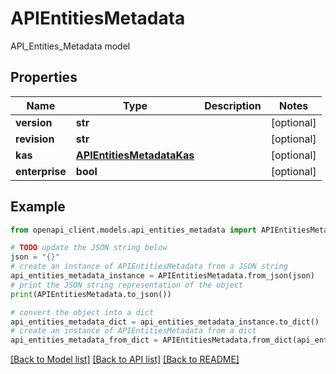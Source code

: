 # APIEntitiesMetadata

API_Entities_Metadata model

## Properties

Name | Type | Description | Notes
------------ | ------------- | ------------- | -------------
**version** | **str** |  | [optional] 
**revision** | **str** |  | [optional] 
**kas** | [**APIEntitiesMetadataKas**](APIEntitiesMetadataKas.md) |  | [optional] 
**enterprise** | **bool** |  | [optional] 

## Example

```python
from openapi_client.models.api_entities_metadata import APIEntitiesMetadata

# TODO update the JSON string below
json = "{}"
# create an instance of APIEntitiesMetadata from a JSON string
api_entities_metadata_instance = APIEntitiesMetadata.from_json(json)
# print the JSON string representation of the object
print(APIEntitiesMetadata.to_json())

# convert the object into a dict
api_entities_metadata_dict = api_entities_metadata_instance.to_dict()
# create an instance of APIEntitiesMetadata from a dict
api_entities_metadata_from_dict = APIEntitiesMetadata.from_dict(api_entities_metadata_dict)
```
[[Back to Model list]](../README.md#documentation-for-models) [[Back to API list]](../README.md#documentation-for-api-endpoints) [[Back to README]](../README.md)


